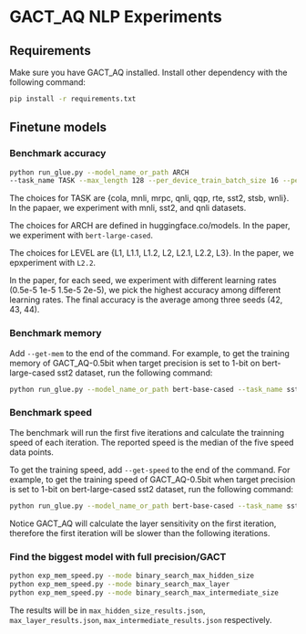 # GACT_AQ NLP Experiments
## Requirements
Make sure you have GACT_AQ installed. 
Install other dependency with the following command:
```bash
pip install -r requirements.txt
```

## Finetune models 
### Benchmark accuracy
```bash
python run_glue.py --model_name_or_path ARCH
--task_name TASK --max_length 128 --per_device_train_batch_size 16 --per_device_eval_batch_size 128 --learning_rate 1e-5 --num_train_epochs 1 --seed 42 --pad_to_max_length  --output_dir log/TASK/LEVEL/ --gact --opt_level LEVEL --bit BIT --aq-bit AQ-BIT --device DEVICE_NUM
```
The choices for TASK are {cola, mnli, mrpc, qnli, qqp, rte, sst2, stsb, wnli}. In the papaer, we experiment with mnli, sst2,  and qnli datasets.

The choices for ARCH are defined in huggingface.co/models. In the paper, we experiment with ```bert-large-cased```.

The choices for LEVEL are {L1, L1.1, L1.2, L2, L2.1, L2.2, L3}. In the paper, we epxperiment with ```L2.2```.

In the paper, for each seed, we experiment with different learning rates (0.5e-5 1e-5 1.5e-5 2e-5), we pick the highest accuracy among different learning rates. The final accuracy is the average among three seeds (42, 43, 44). 


### Benchmark memory
Add `--get-mem` to the end of the command. For example, to get the training memory of GACT_AQ-0.5bit when target precision is set to 1-bit on bert-large-cased sst2 dataset, run the following command:
```bash
python run_glue.py --model_name_or_path bert-base-cased --task_name sst2 --max_length 128 --per_device_train_batch_size 16 --per_device_eval_batch_size 128 --learning_rate 1e-5 --num_train_epochs 1 --seed 42 --pad_to_max_length  --output_dir log/sst2/L2/ --gact --opt_level L2 --bit 2 --aq-bit 0.5 --get-mem
```

### Benchmark speed
The benchmark will run the first five iterations and calculate the trainning speed of each iteration. The reported speed is the median of the five speed data points.

To get the training speed, add `--get-speed` to the end of the command. For example, to get the training speed of GACT_AQ-0.5bit when target precision is set to 1-bit on bert-large-cased sst2 dataset, run the following command:
```bash
python run_glue.py --model_name_or_path bert-base-cased --task_name sst2 --max_length 128 --per_device_train_batch_size 16 --per_device_eval_batch_size 128 --learning_rate 1e-5 --num_train_epochs 1 --seed 42 --pad_to_max_length  --output_dir log/sst2/L2/ --gact --opt_level L2 --bit 2 --aq-bit 0.5 --get-speed
```
Notice GACT_AQ will calculate the layer sensitivity on the first iteration, therefore the first iteration will be slower than the following iterations.

### Find the biggest model with full precision/GACT
```bash
python exp_mem_speed.py --mode binary_search_max_hidden_size
python exp_mem_speed.py --mode binary_search_max_layer
python exp_mem_speed.py --mode binary_search_max_intermediate_size
```
The results will be in `max_hidden_size_results.json`, `max_layer_results.json`, `max_intermediate_results.json` respectively.


